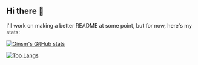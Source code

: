 ## Hi there 👋

I'll work on making a better README at some point, but for now, here's my stats:

[![Ginsm's GitHub stats](https://github-readme-stats.vercel.app/api?username=ginsm&theme=tokyonight&hide_border=true&show_icons=true&line_height=26)](https://github.com/anuraghazra/github-readme-stats)

[![Top Langs](https://github-readme-stats.vercel.app/api/top-langs/?username=ginsm&theme=tokyonight&hide_border=true&langs_count=3&card_width=465)](https://github.com/anuraghazra/github-readme-stats)

<!--
**ginsm/ginsm** is a ✨ _special_ ✨ repository because its `README.md` (this file) appears on your GitHub profile.

Here are some ideas to get you started:

- 🔭 I’m currently working on ...
- 🌱 I’m currently learning ...
- 👯 I’m looking to collaborate on ...
- 🤔 I’m looking for help with ...
- 💬 Ask me about ...
- 📫 How to reach me: ...
- 😄 Pronouns: ...
- ⚡ Fun fact: ...
-->
